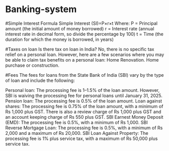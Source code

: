 # Banking-system

#Simple Interest Formula
  Simple Interest (SI)=P×r×t
  Where:
  P = Principal amount (the initial amount of money borrowed)
  r = Interest rate (annual interest rate in decimal form, so divide the percentage by 100)
  t = Time (the duration for which the money is borrowed, in years)

#Taxes on loan
Is there tax on loan in India?
No, there is no specific tax relief on a personal loan. However, here are a few scenarios
where you may be able to claim tax benefits on a personal loan: Home Renovation. Home purchase or 
construction.

#Fees
The fees for loans from the State Bank of India (SBI) vary by the type of loan and include the following: 

Personal loan: The processing fee is 1–1.5% of the loan amount. However, SBI is waiving the processing fee for personal loans until January 31, 2025. 
Pension loan: The processing fee is 0.5% of the loan amount. 
Loan against shares: The processing fee is 0.75% of the loan amount, with a minimum of Rs 1,000 plus GST. There is also a review charge of Rs 1,000 plus GST and an account keeping charge of Rs 550 plus GST. 
SBI Earnest Money Deposit (EMD): The processing fee is 0.5%, with a minimum of Rs 1,000. 
SBI Reverse Mortgage Loan: The processing fee is 0.5%, with a minimum of Rs 2,000 and a maximum of Rs 20,000. 
SBI Loan Against Property: The processing fee is 1% plus service tax, with a maximum of Rs 50,000 plus service tax. 





  
